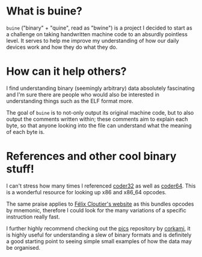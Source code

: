 # What is buine?

`buine` ("binary" + "quine", read as "bwine") is a project I 
decided to start as a challenge on taking handwritten machine 
code to an absurdly pointless level. It serves to help me 
improve my understanding of how our daily devices work and 
how they do what they do.

# How can it help others?

I find understanding binary (seemingly arbitrary) data absolutely
fascinating and I'm sure there are people who would also be interested
in understanding things such as the ELF format more.

The goal of `buine` is to not-only output its original machine code, 
but to also output the comments written within; these comments aim to
explain each byte, so that anyone looking into the file can understand
what the meaning of each byte is.

# References and other cool binary stuff!

I can't stress how many times I referenced 
[coder32](http://ref.x86asm.net/coder32.html) as well as
[coder64](http://ref.x86asm.net/coder64.html). This is a wonderful resource
for looking up x86 and x86\_64 opcodes.

The same praise applies to [Félix Cloutier's website](https://www.felixcloutier.com/x86/)
as this bundles opcodes by mnemonic, therefore I could look for the many variations
of a specific instruction really fast.

I further highly recommend checking out the 
[pics](https://github.com/corkami/pics)
repository by [corkami](https://github.com/corkami), it is highly useful
for understanding a slew of binary formats and is definitely a good starting
point to seeing simple small examples of how the data may be organised.
